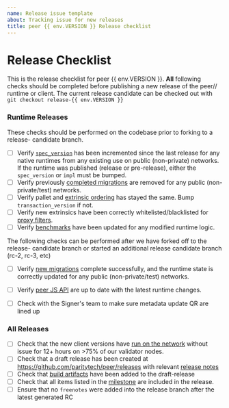 ```yaml
---
name: Release issue template
about: Tracking issue for new releases
title: peer {{ env.VERSION }} Release checklist
---
```

# Release Checklist

This is the release checklist for peer {{ env.VERSION }}. **All** following
checks should be completed before publishing a new release of the
peer// runtime or client. The current release candidate can be
checked out with `git checkout release-{{ env.VERSION }}`

### Runtime Releases

These checks should be performed on the codebase prior to forking to a release-
candidate branch.

- [ ] Verify [`spec_version`](https://github.com/paritytech/peer/blob/master/doc/release-checklist.md#spec-version) has been incremented since the
    last release for any native runtimes from any existing use on public
    (non-private) networks. If the runtime was published (release or pre-release), either
    the `spec_version` or `impl` must be bumped.
- [ ] Verify previously [completed migrations](https://github.com/paritytech/peer/blob/master/doc/release-checklist.md#old-migrations-removed) are
    removed for any public (non-private/test) networks.
- [ ] Verify pallet and [extrinsic ordering](https://github.com/paritytech/peer/blob/master/doc/release-checklist.md#extrinsic-ordering) has stayed
    the same. Bump `transaction_version` if not.
- [ ] Verify new extrinsics have been correctly whitelisted/blacklisted for
    [proxy filters](https://github.com/paritytech/peer/blob/master/doc/release-checklist.md#proxy-filtering).
- [ ] Verify [benchmarks](https://github.com/paritytech/peer/blob/master/doc/release-checklist.md#benchmarks) have been updated for any modified
    runtime logic.

The following checks can be performed after we have forked off to the release-
candidate branch or started an additional release candidate branch (rc-2, rc-3, etc)

- [ ] Verify [new migrations](https://github.com/paritytech/peer/blob/master/doc/release-checklist.md#new-migrations) complete successfully, and the
    runtime state is correctly updated for any public (non-private/test)
    networks.
- [ ] Verify [peer JS API](https://github.com/paritytech/peer/blob/master/doc/release-checklist.md#peer-js) are up to date with the latest
    runtime changes.
- [ ] Check with the Signer's team to make sure metadata update QR are lined up


### All Releases

- [ ] Check that the new client versions have [run on the network](https://github.com/paritytech/peer/blob/master/doc/release-checklist.md#burn-in)
    without issue for 12+ hours on >75% of our validator nodes.
- [ ] Check that a draft release has been created at
    https://github.com/paritytech/peer/releases with relevant [release
    notes](https://github.com/paritytech/peer/blob/master/doc/release-checklist.md#release-notes)
- [ ] Check that [build artifacts](https://github.com/paritytech/peer/blob/master/doc/release-checklist.md#build-artifacts) have been added to the
    draft-release
- [ ] Check that all items listed in the [milestone](https://github.com/paritytech/peer/milestones) are included in the release.
- [ ] Ensure that no `freenotes` were added into the release branch after the latest generated RC
